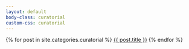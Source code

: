 ```yaml
---
layout: default
body-class: curatorial
custom-css: curatorial
---
```


{% for post in site.categories.curatorial %}
<a href="{{ post.url }}">{{ post.title }}</a>
{% endfor %}
